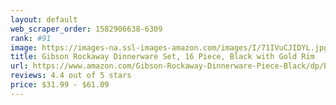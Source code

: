 ```yaml
---
layout: default 
﻿web_scraper_order: 1582906638-6309
rank: #91
image: https://images-na.ssl-images-amazon.com/images/I/71IVuCJIDYL.jpg
title: Gibson Rockaway Dinnerware Set, 16 Piece, Black with Gold Rim
url: https://www.amazon.com/Gibson-Rockaway-Dinnerware-Piece-Black/dp/B083YX5KDT/ref=zg_mw_home-garden_91?_encoding=UTF8&psc=1&refRID=VNAFRWV2J3PCK3AH2E7B
reviews: 4.4 out of 5 stars
price: $31.99 - $61.09
---
```

